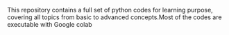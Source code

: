 This repository contains a full set of python codes for learning purpose, covering all topics from basic to advanced concepts.Most of the codes are executable with Google colab 
